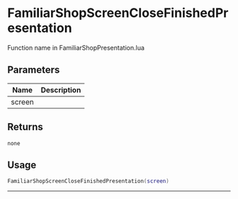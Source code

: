 # FamiliarShopScreenCloseFinishedPresentation

Function name in FamiliarShopPresentation.lua

## Parameters

| Name   | Description |
| ------ | ----------- |
| screen |             |

## Returns

`none`

## Usage

```lua
FamiliarShopScreenCloseFinishedPresentation(screen)
```

---
